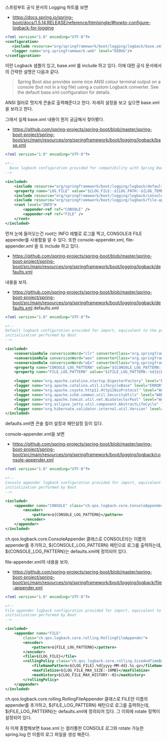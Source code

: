 <!-- TITLE: Spring -->
<!-- SUBTITLE: Spring Framework -->

스프링부트 공식 문서의 Logging 파트를 보면
* https://docs.spring.io/spring-boot/docs/1.5.14.RELEASE/reference/htmlsingle/#howto-configure-logback-for-logging
```xml
<?xml version="1.0" encoding="UTF-8"?>
<configuration>
   <include resource="org/springframework/boot/logging/logback/base.xml"/>
   <logger name="org.springframework.web" level="DEBUG"/>
</configuration>
```

이런 Logback 샘플이 있고, base.xml 를 include 하고 있다. 이에 대한 공식 문서에서의 간략한 설명은 다음과 같다.

> Spring Boot also provides some nice ANSI colour terminal output on a console (but not in a log file) using a custom Logback converter. See the default base.xml configuration for details.

ANSI 컬러로 멋지게 콘솔로 출력해준다고 한다. 자세히 설정을 보고 싶으면 base.xml을 보라고 한다.

그래서 실제 base.xml 내용이 뭔지 궁금해서 찾아봤다.
* https://github.com/spring-projects/spring-boot/blob/master/spring-boot-project/spring-boot/src/main/resources/org/springframework/boot/logging/logback/base.xml

```xml
<?xml version="1.0" encoding="UTF-8"?>

<!--
  Base logback configuration provided for compatibility with Spring Boot 1.1
-->

<included>
	<include resource="org/springframework/boot/logging/logback/defaults.xml" />
	<property name="LOG_FILE" value="${LOG_FILE:-${LOG_PATH:-${LOG_TEMP:-${java.io.tmpdir:-/tmp}}}/spring.log}"/>
	<include resource="org/springframework/boot/logging/logback/console-appender.xml" />
	<include resource="org/springframework/boot/logging/logback/file-appender.xml" />
	<root level="INFO">
		<appender-ref ref="CONSOLE" />
		<appender-ref ref="FILE" />
	</root>
</included>
```

먼저 눈에 들어오는건 root는 INFO 레벨로 로그를 찍고, CONSOLE과 FILE appender를 사용함을 알 수 있다. 
또한  console-appender.xml, file-appender.xml 을 또 include 하고 있다.
* https://github.com/spring-projects/spring-boot/blob/master/spring-boot-project/spring-boot/src/main/resources/org/springframework/boot/logging/logback/defaults.xml

내용을 보자.
* https://github.com/spring-projects/spring-boot/blob/master/spring-boot-project/spring-boot/src/main/resources/org/springframework/boot/logging/logback/defaults.xml defaults.xml

```xml
<?xml version="1.0" encoding="UTF-8"?>

<!--
Default logback configuration provided for import, equivalent to the programmatic
initialization performed by Boot
-->

<included>
	<conversionRule conversionWord="clr" converterClass="org.springframework.boot.logging.logback.ColorConverter" />
	<conversionRule conversionWord="wex" converterClass="org.springframework.boot.logging.logback.WhitespaceThrowableProxyConverter" />
	<conversionRule conversionWord="wEx" converterClass="org.springframework.boot.logging.logback.ExtendedWhitespaceThrowableProxyConverter" />
	<property name="CONSOLE_LOG_PATTERN" value="${CONSOLE_LOG_PATTERN:-%clr(%d{${LOG_DATEFORMAT_PATTERN:-yyyy-MM-dd HH:mm:ss.SSS}}){faint} %clr(${LOG_LEVEL_PATTERN:-%5p}) %clr(${PID:- }){magenta} %clr(---){faint} %clr([%15.15t]){faint} %clr(%-40.40logger{39}){cyan} %clr(:){faint} %m%n${LOG_EXCEPTION_CONVERSION_WORD:-%wEx}}"/>
	<property name="FILE_LOG_PATTERN" value="${FILE_LOG_PATTERN:-%d{${LOG_DATEFORMAT_PATTERN:-yyyy-MM-dd HH:mm:ss.SSS}} ${LOG_LEVEL_PATTERN:-%5p} ${PID:- } --- [%t] %-40.40logger{39} : %m%n${LOG_EXCEPTION_CONVERSION_WORD:-%wEx}}"/>

	<logger name="org.apache.catalina.startup.DigesterFactory" level="ERROR"/>
	<logger name="org.apache.catalina.util.LifecycleBase" level="ERROR"/>
	<logger name="org.apache.coyote.http11.Http11NioProtocol" level="WARN"/>
	<logger name="org.apache.sshd.common.util.SecurityUtils" level="WARN"/>
	<logger name="org.apache.tomcat.util.net.NioSelectorPool" level="WARN"/>
	<logger name="org.eclipse.jetty.util.component.AbstractLifeCycle" level="ERROR"/>
	<logger name="org.hibernate.validator.internal.util.Version" level="WARN"/>
</included>
```

defaults.xml엔 콘솔 컬러 설정과 패턴설정 등이 있다.

console-appender.xml을 보면
* https://github.com/spring-projects/spring-boot/blob/master/spring-boot-project/spring-boot/src/main/resources/org/springframework/boot/logging/logback/console-appender.xml

```xml
<?xml version="1.0" encoding="UTF-8"?>

<!--
Console appender logback configuration provided for import, equivalent to the programmatic
initialization performed by Boot
-->

<included>
	<appender name="CONSOLE" class="ch.qos.logback.core.ConsoleAppender">
		<encoder>
			<pattern>${CONSOLE_LOG_PATTERN}</pattern>
		</encoder>
	</appender>
</included>
```

ch.qos.logback.core.ConsoleAppender 클래스로 CONSOLE라는 이름의 appender를 추가하고, ${CONSOLE_LOG_PATTERN} 패턴으로 로그를 출력하는데, ${CONSOLE_LOG_PATTERN}는 defaults.xml에 정의되어 있다.

file-appender.xml의 내용을 보자.
* https://github.com/spring-projects/spring-boot/blob/master/spring-boot-project/spring-boot/src/main/resources/org/springframework/boot/logging/logback/file-appender.xml

```xml
<?xml version="1.0" encoding="UTF-8"?>

<!--
File appender logback configuration provided for import, equivalent to the programmatic
initialization performed by Boot
-->

<included>
	<appender name="FILE"
		class="ch.qos.logback.core.rolling.RollingFileAppender">
		<encoder>
			<pattern>${FILE_LOG_PATTERN}</pattern>
		</encoder>
		<file>${LOG_FILE}</file>
		<rollingPolicy class="ch.qos.logback.core.rolling.SizeAndTimeBasedRollingPolicy">
			<fileNamePattern>${LOG_FILE}.%d{yyyy-MM-dd}.%i.gz</fileNamePattern>
			<maxFileSize>${LOG_FILE_MAX_SIZE:-10MB}</maxFileSize>
			<maxHistory>${LOG_FILE_MAX_HISTORY:-0}</maxHistory>
		</rollingPolicy>
	</appender>
</included>
```

ch.qos.logback.core.rolling.RollingFileAppender 클래스로 FILE란 이름의 appender를 추가하고, ${FILE_LOG_PATTERN} 패턴으로 로그를 출력하는데, ${FILE_LOG_PATTERN}는 defaults.xml에 정의되어 있다. 그 이외에 rotate 정책이 설정되어 있다.

자 이제 종합해보면 base.xml 는 컬러풀한 CONSOLE 로그와 rotate 가능한 spring.log 란 이름의 로그 파일을 생성 해준다.
